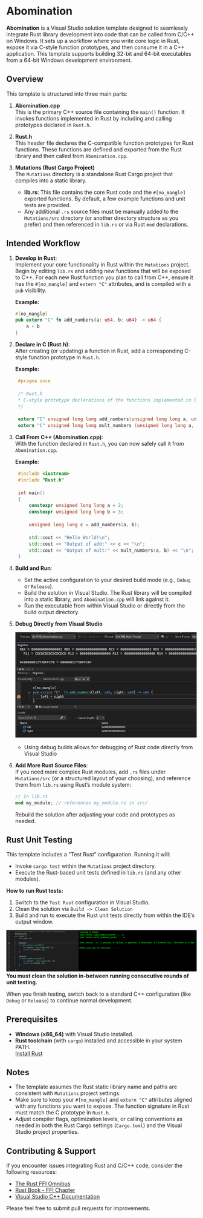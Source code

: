# Abomination

**Abomination** is a Visual Studio solution template designed to seamlessly integrate Rust library development into code that can be called from C/C++ on Windows. It sets up a workflow where you write core logic in Rust, expose it via C-style function prototypes, and then consume it in a C++ application. This template supports building 32-bit and 64-bit executables from a 64-bit Windows development environment.

## Overview

This template is structured into three main parts:

1. **Abomination.cpp**  
   This is the primary C++ source file containing the `main()` function. It invokes functions implemented in Rust by including and calling prototypes declared in `Rust.h`.

2. **Rust.h**  
   This header file declares the C-compatible function prototypes for Rust functions. These functions are defined and exported from the Rust library and then called from `Abomination.cpp`.

3. **Mutations (Rust Cargo Project)**  
   The `Mutations` directory is a standalone Rust Cargo project that compiles into a static library.  
   - **lib.rs**: This file contains the core Rust code and the `#[no_mangle]` exported functions. By default, a few example functions and unit tests are provided.
   - Any additional `.rs` source files must be manually added to the `Mutations/src` directory (or another directory structure as you prefer) and then referenced in `lib.rs` or via Rust `mod` declarations.

## Intended Workflow

1. **Develop in Rust**:  
   Implement your core functionality in Rust within the `Mutations` project. Begin by editing `lib.rs` and adding new functions that will be exposed to C++. For each new Rust function you plan to call from C++, ensure it has the `#[no_mangle]` and `extern "C"` attributes, and is compiled with a `pub` visibility.

   **Example:**
   ```rust
   #[no_mangle]
   pub extern "C" fn add_numbers(a: u64, b: u64) -> u64 {
       a + b
   }
   ```

2. **Declare in C (Rust.h)**:  
   After creating (or updating) a function in Rust, add a corresponding C-style function prototype in `Rust.h`.

   **Example:**
   ```c
    #pragma once

    /* Rust.h
    * C-style prototype declerations of the functions implemented in lib.rs
    */

    extern "C" unsigned long long add_numbers(unsigned long long a, unsigned long long b);
    extern "C" unsigned long long mult_numbers (unsigned long long a, unsigned long long b);
   ```

3. **Call From C++ (Abomination.cpp)**:  
   With the function declared in `Rust.h`, you can now safely call it from `Abomination.cpp`.

   **Example:**
   ```cpp
    #include <iostream>
    #include "Rust.h"

    int main()
    {
        constexpr unsigned long long a = 2;
        constexpr unsigned long long b = 3;

        unsigned long long c = add_numbers(a, b);

        std::cout << "Hello World!\n";
        std::cout << "Output of add:" << c << "\n";
        std::cout << "Output of mult:" << mult_numbers(a, b) << "\n";
    }
   ```

4. **Build and Run**:  
   - Set the active configuration to your desired build mode (e.g., `Debug` or `Release`).
   - Build the solution in Visual Studio. The Rust library will be compiled into a static library, and `Abomination.cpp` will link against it.
   - Run the executable from within Visual Studio or directly from the build output directory.

5. **Debug Directly from Visual Studio**

   ![alt text](image-2.png)
   
   - Using debug builds allows for debugging of Rust code directly from Visual Studio

6. **Add More Rust Source Files**:  
   If you need more complex Rust modules, add `.rs` files under `Mutations/src` (or a structured layout of your choosing), and reference them from `lib.rs` using Rust’s module system:
   ```rust
   // In lib.rs
   mod my_module; // references my_module.rs in src/
   ```
   Rebuild the solution after adjusting your code and prototypes as needed.

## Rust Unit Testing

This template includes a "Test Rust" configuration. Running it will:

- Invoke `cargo test` within the `Mutations` project directory.
- Execute the Rust-based unit tests defined in `lib.rs` (and any other modules).

**How to run Rust tests:**

1. Switch to the `Test Rust` configuration in Visual Studio.
2. Clean the solution via `Build -> Clean Solution`
2. Build and run to execute the Rust unit tests directly from within the IDE’s output window.

![alt text](image.png)
**You must clean the solution in-between running consecutive rounds of unit testing.**

When you finish testing, switch back to a standard C++ configuration (like `Debug` or `Release`) to continue normal development.

## Prerequisites

- **Windows (x86_64)** with Visual Studio installed.
- **Rust toolchain** (with `cargo`) installed and accessible in your system PATH.  
  [Install Rust](https://www.rust-lang.org/tools/install)

## Notes

- The template assumes the Rust static library name and paths are consistent with `Mutations` project settings.
- Make sure to keep your `#[no_mangle]` and `extern "C"` attributes aligned with any functions you want to expose. The function signature in Rust must match the C prototype in `Rust.h`.
- Adjust compiler flags, optimization levels, or calling conventions as needed in both the Rust Cargo settings (`Cargo.toml`) and the Visual Studio project properties.

## Contributing & Support

If you encounter issues integrating Rust and C/C++ code, consider the following resources:

- [The Rust FFI Omnibus](http://jakegoulding.com/rust-ffi-omnibus/)
- [Rust Book - FFI Chapter](https://doc.rust-lang.org/1.30.0/book/second-edition/ch19-01-unsafe-rust.html#accessing-or-modifying-a-mutable-static-variable)
- [Visual Studio C++ Documentation](https://learn.microsoft.com/cpp/)

Please feel free to submit pull requests for improvements.